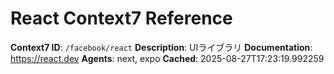 # React Context7 Reference

**Context7 ID**: `/facebook/react`
**Description**: UIライブラリ
**Documentation**: https://react.dev
**Agents**: next, expo
**Cached**: 2025-08-27T17:23:19.992259
